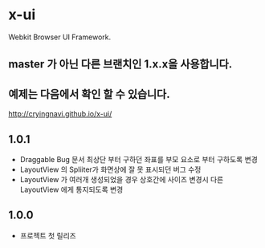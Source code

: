 x-ui
====


Webkit Browser UI Framework.

## master 가 아닌 다른 브랜치인 1.x.x을 사용합니다.

## 예제는 다음에서 확인 할 수 있습니다.
http://cryingnavi.github.io/x-ui/

## 1.0.1
+ Draggable Bug 문서 최상단 부터 구하던 좌표를 부모 요소로 부터 구하도록 변경
+ LayoutView 의 Spliiter가 화면상에 잘 못 표시되던 버그 수정
+ LayoutView 가 여러개 생성되었을 경우 상호간에 사이즈 변경시 다른 LayoutView 에게 통지되도록 변경

## 1.0.0
+ 프로젝트 첫 릴리즈
